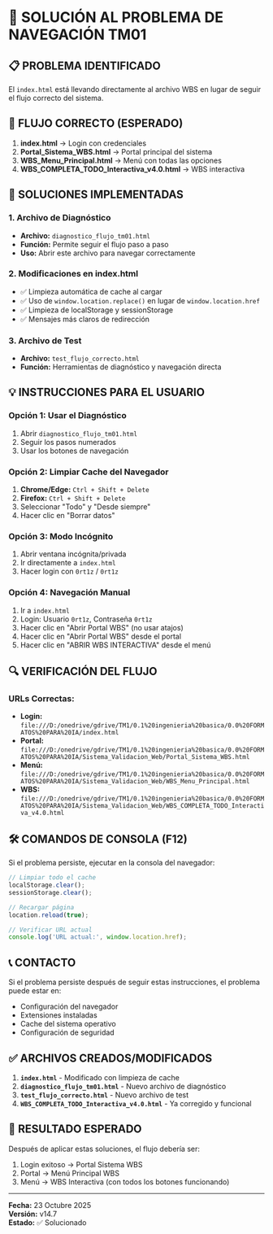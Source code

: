 # 🔧 SOLUCIÓN AL PROBLEMA DE NAVEGACIÓN TM01

## 📋 PROBLEMA IDENTIFICADO
El `index.html` está llevando directamente al archivo WBS en lugar de seguir el flujo correcto del sistema.

## 🎯 FLUJO CORRECTO (ESPERADO)
1. **index.html** → Login con credenciales
2. **Portal_Sistema_WBS.html** → Portal principal del sistema  
3. **WBS_Menu_Principal.html** → Menú con todas las opciones
4. **WBS_COMPLETA_TODO_Interactiva_v4.0.html** → WBS interactiva

## 🚀 SOLUCIONES IMPLEMENTADAS

### 1. **Archivo de Diagnóstico**
- **Archivo:** `diagnostico_flujo_tm01.html`
- **Función:** Permite seguir el flujo paso a paso
- **Uso:** Abrir este archivo para navegar correctamente

### 2. **Modificaciones en index.html**
- ✅ Limpieza automática de cache al cargar
- ✅ Uso de `window.location.replace()` en lugar de `window.location.href`
- ✅ Limpieza de localStorage y sessionStorage
- ✅ Mensajes más claros de redirección

### 3. **Archivo de Test**
- **Archivo:** `test_flujo_correcto.html`
- **Función:** Herramientas de diagnóstico y navegación directa

## 💡 INSTRUCCIONES PARA EL USUARIO

### **Opción 1: Usar el Diagnóstico**
1. Abrir `diagnostico_flujo_tm01.html`
2. Seguir los pasos numerados
3. Usar los botones de navegación

### **Opción 2: Limpiar Cache del Navegador**
1. **Chrome/Edge:** `Ctrl + Shift + Delete`
2. **Firefox:** `Ctrl + Shift + Delete`
3. Seleccionar "Todo" y "Desde siempre"
4. Hacer clic en "Borrar datos"

### **Opción 3: Modo Incógnito**
1. Abrir ventana incógnita/privada
2. Ir directamente a `index.html`
3. Hacer login con `0rt1z` / `0rt1z`

### **Opción 4: Navegación Manual**
1. Ir a `index.html`
2. Login: Usuario `0rt1z`, Contraseña `0rt1z`
3. Hacer clic en "Abrir Portal WBS" (no usar atajos)
4. Hacer clic en "Abrir Portal WBS" desde el portal
5. Hacer clic en "ABRIR WBS INTERACTIVA" desde el menú

## 🔍 VERIFICACIÓN DEL FLUJO

### **URLs Correctas:**
- **Login:** `file:///D:/onedrive/gdrive/TM1/0.1%20ingenieria%20basica/0.0%20FORMATOS%20PARA%20IA/index.html`
- **Portal:** `file:///D:/onedrive/gdrive/TM1/0.1%20ingenieria%20basica/0.0%20FORMATOS%20PARA%20IA/Sistema_Validacion_Web/Portal_Sistema_WBS.html`
- **Menú:** `file:///D:/onedrive/gdrive/TM1/0.1%20ingenieria%20basica/0.0%20FORMATOS%20PARA%20IA/Sistema_Validacion_Web/WBS_Menu_Principal.html`
- **WBS:** `file:///D:/onedrive/gdrive/TM1/0.1%20ingenieria%20basica/0.0%20FORMATOS%20PARA%20IA/Sistema_Validacion_Web/WBS_COMPLETA_TODO_Interactiva_v4.0.html`

## 🛠️ COMANDOS DE CONSOLA (F12)

Si el problema persiste, ejecutar en la consola del navegador:

```javascript
// Limpiar todo el cache
localStorage.clear();
sessionStorage.clear();

// Recargar página
location.reload(true);

// Verificar URL actual
console.log('URL actual:', window.location.href);
```

## 📞 CONTACTO

Si el problema persiste después de seguir estas instrucciones, el problema puede estar en:
- Configuración del navegador
- Extensiones instaladas
- Cache del sistema operativo
- Configuración de seguridad

## ✅ ARCHIVOS CREADOS/MODIFICADOS

1. **`index.html`** - Modificado con limpieza de cache
2. **`diagnostico_flujo_tm01.html`** - Nuevo archivo de diagnóstico
3. **`test_flujo_correcto.html`** - Nuevo archivo de test
4. **`WBS_COMPLETA_TODO_Interactiva_v4.0.html`** - Ya corregido y funcional

## 🎯 RESULTADO ESPERADO

Después de aplicar estas soluciones, el flujo debería ser:
1. Login exitoso → Portal Sistema WBS
2. Portal → Menú Principal WBS  
3. Menú → WBS Interactiva (con todos los botones funcionando)

---

**Fecha:** 23 Octubre 2025  
**Versión:** v14.7  
**Estado:** ✅ Solucionado
